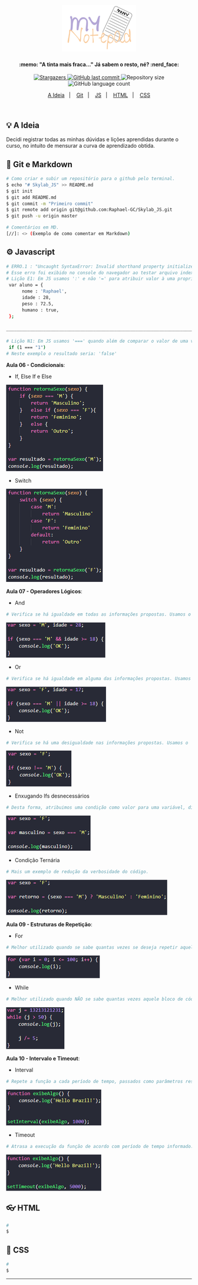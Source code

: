 <h1 align="center">
    <img alt="MyNotepadLogo" title="#MyNotepad" src=".github/mynotepad.svg" width="200px" />
</h1>

<h4 align="center"> 
  :memo: "A tinta mais fraca..." Já sabem o resto, né? :nerd_face:
</h4>

<p align="center">
    <a href="https://github.com/Raphael-GC/Skylab_JS/stargazers">
        <img alt="Stargazers" src="https://img.shields.io/github/stars/Raphael-GC/Skylab_JS?style=social">
    </a>
    <a href="https://github.com/Raphael-GC/Skylab_JS/commits/master">
        <img alt="GitHub last commit" src="https://img.shields.io/github/last-commit/Raphael-GC/Skylab_JS">
    </a>
    <img alt="Repository size" src="https://img.shields.io/github/repo-size/Raphael-GC/Skylab_JS">
    <img alt="GitHub language count" src="https://img.shields.io/github/languages/count/Raphael-GC/Skylab_JS?color=%27072009">
</p>

<p align="center">
  <a href="#bulb-a-ideia">A Ideia</a>&nbsp;&nbsp;&nbsp;|&nbsp;&nbsp;&nbsp;
  <a href="#ballon-git">Git</a>&nbsp;&nbsp;&nbsp;|&nbsp;&nbsp;&nbsp;
  <a href="#gear-javascript">JS</a>&nbsp;&nbsp;&nbsp;|&nbsp;&nbsp;&nbsp;
  <a href="#eyeglasses-html">HTML</a>&nbsp;&nbsp;&nbsp;|&nbsp;&nbsp;&nbsp;
  <a href="#art-css">CSS</a>
</p>

<br>

## :bulb: A Ideia

Decidi registrar todas as minhas dúvidas e lições aprendidas durante o curso, no intuito de mensurar a curva de aprendizado obtida.

## :balloon: Git e Markdown

```bash
# Como criar e subir um repositório para o github pelo terminal.
$ echo "# Skylab_JS" >> README.md
$ git init
$ git add README.md
$ git commit -m "Primeiro commit"
$ git remote add origin git@github.com:Raphael-GC/Skylab_JS.git
$ git push -u origin master
```
```bash
# Comentários em MD.
[//]: <> (Exemplo de como comentar em Markdown)
```


## :gear: Javascript

```bash
# ERRO.1 : "Uncaught SyntaxError: Invalid shorthand property initializer"
# Esse erro foi exibido no console do navegador ao testar arquivo index.html 
# Lição E1: Em JS usamos ':' e não '=' para atribuir valor à uma propriedade de objeto; e finalizamos a linha com ',' ao #invés de  ';' 
 var aluno = {
      nome : 'Raphael',
      idade : 28,
      peso : 72.5,
      humano : true,
 };

_______________________________________________________________________________________________________________________________________

# Lição N1: Em JS usamos '===' quando além de comparar o valor de uma variável, compararmos o tipo.
 if (1 === "1")
# Neste exemplo o resultado seria: 'false' 
```
**Aula 06 - Condicionais**:

- If, Else If e Else

![Example 1](.github/examples/Aula.06_if_else-if_else.png)


- Switch

![Example 2](.github/examples/Aula.06_switch.png)

**Aula 07 - Operadores Lógicos**:

- And
```sh
# Verifica se há igualdade em todas as informações propostas. Usamos o '&&' para representá-lo.
```
![Example 1](.github/examples/Aula.07_and.png)

- Or
```sh
# Verifica se há igualdade em alguma das informações propostas. Usamos o '||' para representá-lo.
```
![Example 2](.github/examples/Aula.07_or.png)

- Not
```sh
# Verifica se há uma desigualdade nas informações propostas. Usamos o '!==' para representá-lo.
```
![Example 3](.github/examples/Aula.07_not.png)

- Enxugando Ifs desnecessários
```sh
# Desta forma, atribuimos uma condição como valor para uma variável, diminuindo a verbosidade do código.
```
![Example 4](.github/examples/Aula.07_enxugando_ifs.png)

- Condição Ternária
```sh
# Mais um exemplo de redução da verbosidade do código.
```
![Example 5](.github/examples/Aula.08_condicao_ternaria.png)

**Aula 09 - Estruturas de Repetição**:

- For
```sh
# Melhor utilizado quando se sabe quantas vezes se deseja repetir aquele bloco de código.
```
![Example 1](.github/examples/Aula.09_for.png)

- While
```sh
# Melhor utilizado quando NÃO se sabe quantas vezes aquele bloco de código irá se repetir.
```
![Example 2](.github/examples/Aula.09_while.png)

**Aula 10 - Intervalo e Timeout**:

- Interval
```sh
# Repete a função a cada período de tempo, passados como parâmetros respectivamente.
```
![Example 1](.github/examples/Aula.10_interval.png)

- Timeout
```sh
# Atrasa a execução da função de acordo com período de tempo informado.
```
![Example 2](.github/examples/Aula.10_timeout.png)

## :eyeglasses: HTML

```bash
# 
$
```

## :art: CSS

```bash
# 
$
```
---